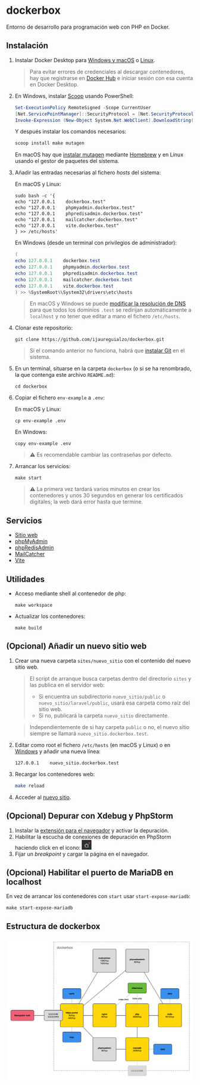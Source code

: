 # dockerbox

Entorno de desarrollo para programación web con PHP en Docker.

## Instalación

1. Instalar Docker Desktop para [Windows y macOS](https://www.docker.com/products/docker-desktop/)
   o [Linux](https://docs.docker.com/desktop/linux/install/).

   > Para evitar errores de credenciales al descargar contenedores, hay que registrarse
   > en [Docker Hub](https://hub.docker.com) e iniciar sesión con esa cuenta
   > en Docker Desktop.

2. En Windows, instalar [Scoop](https://scoop.sh) usando PowerShell:

   ```powershell
   Set-ExecutionPolicy RemoteSigned -Scope CurrentUser
   [Net.ServicePointManager]::SecurityProtocol = [Net.SecurityProtocolType]::Tls12
   Invoke-Expression (New-Object System.Net.WebClient).DownloadString('https://get.scoop.sh')
   ```

   Y después instalar los comandos necesarios:

   ```powershell
   scoop install make mutagen
   ```

   En macOS hay que [instalar mutagen](https://mutagen.io/documentation/introduction/installation)
   mediante [Homebrew](https://brew.sh) y en Linux usando el gestor de paquetes del sistema.

3. Añadir las entradas necesarias al fichero _hosts_ del sistema:

   En macOS y Linux:

   ```shell
   sudo bash -c '{
   echo "127.0.0.1    dockerbox.test"
   echo "127.0.0.1    phpmyadmin.dockerbox.test"
   echo "127.0.0.1    phpredisadmin.dockerbox.test"
   echo "127.0.0.1    mailcatcher.dockerbox.test"
   echo "127.0.0.1    vite.dockerbox.test"
   } >> /etc/hosts'
   ```

   En Windows (desde un terminal con privilegios de administrador):

   ```powershell
   (
   echo 127.0.0.1    dockerbox.test
   echo 127.0.0.1    phpmyadmin.dockerbox.test
   echo 127.0.0.1    phpredisadmin.dockerbox.test
   echo 127.0.0.1    mailcatcher.dockerbox.test
   echo 127.0.0.1    vite.dockerbox.test
   ) >> %SystemRoot%\System32\drivers\etc\hosts
   ```

   > En macOS y Windows se
   puede [modificar la resolución de DNS](https://github.com/ijaureguialzo/automatic-test-domains)
   > para que todos los dominios `.test` se redirijan automáticamente a `localhost` y no tener que editar a mano
   > el fichero `/etc/hosts`.

4. Clonar este repositorio:

   ```shell
   git clone https://github.com/ijaureguialzo/dockerbox.git
   ```

   > Si el comando anterior no funciona, habrá que [instalar Git](https://git-scm.com/downloads) en el sistema.

5. En un terminal, situarse en la carpeta `dockerbox` (o si se ha renombrado, la que contenga este archivo `README.md`):

   ```shell
   cd dockerbox
   ```

6. Copiar el fichero `env-example` a `.env`:

   En macOS y Linux:

   ```shell
   cp env-example .env
   ```

   En Windows:

   ```shell
   copy env-example .env
   ```

   > :warning: Es recomendable cambiar las contraseñas por defecto.

7. Arrancar los servicios:

   ```shell
   make start
   ```

   > :warning: La primera vez tardará varios minutos en crear los contenedores y unos 30 segundos en generar los
   > certificados digitales; la web dará error hasta que termine.

## Servicios

- [Sitio web](https://dockerbox.test)
- [phpMyAdmin](https://phpmyadmin.dockerbox.test)
- [phpRedisAdmin](https://phpredisadmin.dockerbox.test)
- [MailCatcher](https://mailcatcher.dockerbox.test)
- [Vite](https://vite.dockerbox.test)

## Utilidades

- Acceso mediante shell al contenedor de php:

  ```shell
  make workspace
  ```

- Actualizar los contenedores:

  ```shell
  make build
  ```

## (Opcional) Añadir un nuevo sitio web

1. Crear una nueva carpeta `sites/nuevo_sitio` con el contenido del nuevo sitio web.

   > El script de arranque busca carpetas dentro del directorio `sites` y las publica en el servidor web:
   > - Si encuentra un subdirectorio `nuevo_sitio/public` o `nuevo_sitio/laravel/public`, usará esa carpeta como raíz
       del sitio web.
   > - Si no, publicará la carpeta `nuevo_sitio` directamente.

   > Independientemente de si hay carpeta `public` o no, el nuevo sitio siempre se llamará `nuevo_sitio.dockerbox.test`.

2. Editar como root el fichero `/etc/hosts` (en macOS y Linux) o
   en [Windows](https://www.adslzone.net/esenciales/windows-10/editar-archivo-host/) y añadir una nueva línea:

   ```text
   127.0.0.1    nuevo_sitio.dockerbox.test
   ```

3. Recargar los contenedores web:

    ```bash
    make reload
    ```

4. Acceder al [nuevo sitio](https://nuevo_sitio.dockerbox.test).

## (Opcional) Depurar con Xdebug y PhpStorm

1. Instalar
   la [extensión para el navegador](https://www.jetbrains.com/help/phpstorm/2022.3/browser-debugging-extensions.html) y
   activar la depuración.
2. Habilitar la escucha de conexiones de depuración en PhpStorm haciendo click en el
   icono: <img src="docs/debug_listener.png" width="26" alt="Icono de escucha de conexión de Xdebug" />
3. Fijar un _breakpoint_ y cargar la página en el navegador.

## (Opcional) Habilitar el puerto de MariaDB en localhost

En vez de arrancar los contenedores con `start` usar `start-expose-mariadb`:

```shell
make start-expose-mariadb
```

## Estructura de dockerbox

![Diagrama de contenedores de dockerbox](docs/servicios.png)
